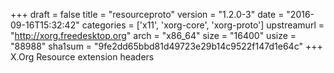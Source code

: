 +++
draft = false
title = "resourceproto"
version = "1.2.0-3"
date = "2016-09-16T15:32:42"
categories = ['x11', 'xorg-core', 'xorg-proto']
upstreamurl = "http://xorg.freedesktop.org"
arch = "x86_64"
size = "16400"
usize = "88988"
sha1sum = "9fe2dd65bbd81d49723e29b14c9522f147d1e64c"
+++
X.Org Resource extension headers